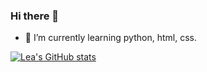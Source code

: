 ### Hi there 👋

- 🌱 I’m currently learning python, html, css.

[![Lea's GitHub stats](https://github-readme-stats.vercel.app/api?username=lea-hwang&show_icons=true&theme=buefy)](https://github.com/anuraghazra/github-readme-stats)
